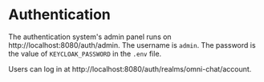 # Authentication

The authentication system's admin panel runs on http://localhost:8080/auth/admin. The username is `admin`. The password is the value of `KEYCLOAK_PASSWORD` in the `.env` file.

Users can log in at http://localhost:8080/auth/realms/omni-chat/account.